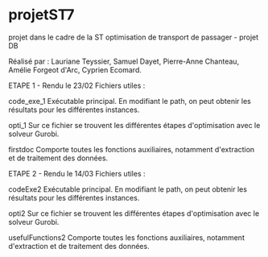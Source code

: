 # projetST7
projet dans le cadre de la ST optimisation de transport de passager - projet DB

Réalisé par : Lauriane Teyssier, Samuel Dayet, Pierre-Anne Chanteau, Amélie Forgeot d'Arc, Cyprien Ecomard.

ETAPE 1 - Rendu le 23/02
Fichiers utiles : 

code_exe_1
Exécutable principal. En modifiant le path, on peut obtenir les résultats pour les différentes instances.

opti_1
Sur ce fichier se trouvent les différentes étapes d'optimisation avec le solveur Gurobi.

firstdoc
Comporte toutes les fonctions auxiliaires, notamment d'extraction et de traitement des données.


ETAPE 2 - Rendu le 14/03
Fichiers utiles :

codeExe2
Exécutable principal. En modifiant le path, on peut obtenir les résultats pour les différentes instances.

opti2
Sur ce fichier se trouvent les différentes étapes d'optimisation avec le solveur Gurobi.

usefulFunctions2
Comporte toutes les fonctions auxiliaires, notamment d'extraction et de traitement des données.
